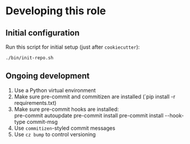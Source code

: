 # Developing this role

## Initial configuration

Run this script for initial setup (just after `cookiecutter`):
```
./bin/init-repo.sh
```

## Ongoing development

1. Use a Python virtual environment
2. Make sure pre-commit and commitizen are installed (`pip install -r requirements.txt)
3. Make sure pre-commit hooks are installed:  
    pre-commit autoupdate
    pre-commit install
    pre-commit install --hook-type commit-msg
4. Use `commitizen`-styled commit messages
5. Use `cz bump` to control versioning
